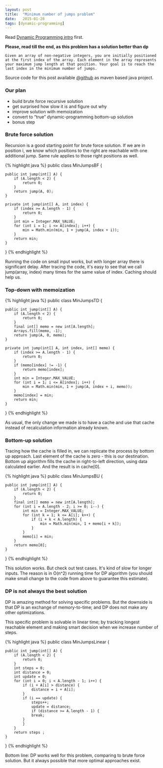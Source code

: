 ```yaml
---
layout: post
title:  "Minimum number of jumps problem"
date:   2015-01-28
tags: [dynamic-programming]
---
```

Read <a href="{{ site.baseurl }}/dynamic-programming-intro/" target="_blank">Dynamic Programming intro</a> first.

**Please, read till the end, as this problem has a solution better than dp**

`Given an array of non-negative integers, you are initially positioned at the first index of the array. Each element in the array represents your maximum jump length at that position. Your goal is to reach the last index in the minimum number of jumps.`

Source code for this post available <a href="https://github.com/andrewromanenco/dynamic-programming/tree/master/src/main/java/com/romanenco/dp/jumps/" target="_blank">@github</a> as maven based java project.

### Our plan

 - build brute force recursive solution
 - get surprised how slow it is and figure out why
 - improve solution with memoization
 - convert to “true” dynamic-programming bottom-up solution
 - bonus step

### Brute force solution

Recursion is a good starting point for brute force solution. If we are in position i, we know which positions to the right are reachable with one additional jump. Same rule applies to those right positions as well.

{% highlight java %}
public class MinJumpsBF {

    public int jump(int[] A) {
        if (A.length < 2) {
            return 0;
        }
        return jump(A, 0);
    }

    private int jump(int[] A, int index) {
        if (index >= A.length - 1) {
            return 0;
        }
        int min = Integer.MAX_VALUE;
        for (int i = 1; i <= A[index]; i++) {
            min = Math.min(min, 1 + jump(A, index + i));
        }
        return min;
    }

}
{% endhighlight %}

Running the code on small input works, but with longer array there is significant delay. After tracing the code, it's easy to see that we call jump(array, index) many times for the same value of index. Caching should help us.

### Top-down with memoization

{% highlight java %}
public class MinJumpsTD {

    public int jump(int[] A) {
        if (A.length < 2) {
            return 0;
        }
        final int[] memo = new int[A.length];
        Arrays.fill(memo, -1);
        return jump(A, 0, memo);
    }

    private int jump(int[] A, int index, int[] memo) {
        if (index >= A.length - 1) {
            return 0;
        }
        if (memo[index] != -1) {
            return memo[index];
        }
        int min = Integer.MAX_VALUE;
        for (int i = 1; i <= A[index]; i++) {
            min = Math.min(min, 1 + jump(A, index + i, memo));
        }
        memo[index] = min;
        return min;
    }

}
{% endhighlight %}

As usual, the only change we made is to have a cache and use that cache instead of recalculation information already known.

### Bottom-up solution

Tracing how the cache is filled in, we can replicate the process by bottom up approach. Last element of the cache is zero - this is our destination. Bottom up algorithm fills the cache in right-to-left direction, using data calculated earlier. And the result is in cache[0].

{% highlight java %}
public class MinJumpsBU {

    public int jump(int[] A) {
        if (A.length < 2) {
            return 0;
        }
        final int[] memo = new int[A.length];
        for (int i = A.length - 2; i >= 0; i--) {
            int min = Integer.MAX_VALUE;
            for (int k = 1; k <= A[i]; k++) {
                if (i + k < A.length) {
                    min = Math.min(min, 1 + memo[i + k]);
                }
            }
            memo[i] = min;
        }
        return memo[0];
    }

}
{% endhighlight %}

This solution works. But check out test cases. It's kind of slow for longer inputs. The reason is in O(n^2) running time for DP algorithm (you should make small change to the code from above to guarantee this estimate).

### DP is not always the best solution

DP is amazing method for solving specific problems. But the downside is that DP is an exchange of memory-to-time; and DP does not make any other optimizations.

This specific problem is solvable in linear time; by tracking longest reachable element and making smart decision when we increase number of steps.

{% highlight java %}
public class MinJumpsLinear {

    public int jump(int[] A) {
        if (A.length < 2) {
            return 0;
        }
        int steps = 0;
        int distance = 0;
        int update = 0;
        for (int i = 0; i < A.length - 1; i++) {
            if (i + A[i] > distance) {
                distance = i + A[i];
            }
            if (i == update) {
                steps++;
                update = distance;
                if (distance >= A.length - 1) {
                break;
            }
            }
        }
        return steps ;
    }

}
{% endhighlight %}

Bottom line: DP works well for this problem, comparing to brute force solution. But it always possible that more optimal approaches exist.